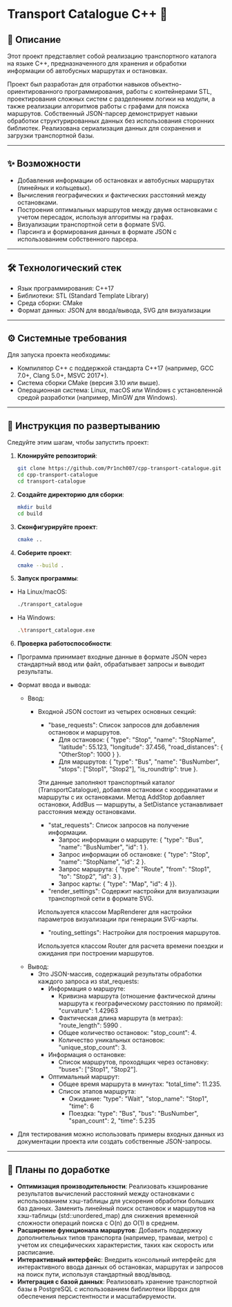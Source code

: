 # Transport Catalogue C++ 🚀

## 📝 Описание
Этот проект представляет собой реализацию транспортного каталога на языке C++, предназначенного для хранения и обработки информации об автобусных маршрутах и остановках. 

Проект был разработан для отработки навыков объектно-ориентированного программирования, работы с контейнерами STL, проектирования сложных систем с разделением логики на модули, а также реализации алгоритмов работы с графами для поиска маршрутов. Собственный JSON-парсер демонстрирует навыки обработки структурированных данных без использования сторонних библиотек. Реализована сериализация данных для сохранения и загрузки транспортной базы.

---

## ✨ Возможности

- Добавления информации об остановках и автобусных маршрутах (линейных и кольцевых).
- Вычисления географических и фактических расстояний между остановками.
- Построения оптимальных маршрутов между двумя остановками с учетом пересадок, используя алгоритмы на графах.
- Визуализации транспортной сети в формате SVG.
- Парсинга и формирования данных в формате JSON с использованием собственного парсера.

---

## 🛠 Технологический стек

- Язык программирования: C++17
- Библиотеки: STL (Standard Template Library)
- Среда сборки: CMake
- Формат данных: JSON для ввода/вывода, SVG для визуализации

---

## ⚙️ Системные требования

Для запуска проекта необходимы:

- Компилятор C++ с поддержкой стандарта C++17 (например, GCC 7.0+, Clang 5.0+, MSVC 2017+).
- Система сборки CMake (версия 3.10 или выше).
- Операционная система: Linux, macOS или Windows с установленной средой разработки (например, MinGW для Windows).

---

## 🏁 Инструкция по развертыванию

Следуйте этим шагам, чтобы запустить проект:

1. **Клонируйте репозиторий**:
   ```bash
   git clone https://github.com/Pr1nch007/cpp-transport-catalogue.git
   cd cpp-transport-catalogue
   cd transport-catalogue

2. **Создайте директорию для сборки**:
   ```bash
   mkdir build 
   cd build
3. **Сконфигурируйте проект**:
   ```bash
   cmake ..
4. **Соберите проект**:
   ```bash
   cmake --build .   
5. **Запуск программы**:
- На Linux/macOS:
   ```bash
   ./transport_catalogue 
- На Windows:
   ```bash
   .\transport_catalogue.exe 
6. **Проверка работоспособности**:
- Программа принимает входные данные в формате JSON через стандартный ввод или файл, обрабатывает запросы и выводит результаты.
- Формат ввода и вывода:

  - Ввод:
    - Входной JSON состоит из четырех основных секций:
      - "base_requests": Список запросов для добавления остановок и маршрутов.
        - Для остановок: { "type": "Stop", "name": "StopName", "latitude": 55.123, "longitude": 37.456, "road_distances": { "OtherStop": 1000 } }.
        - Для маршрутов: { "type": "Bus", "name": "BusNumber", "stops": ["Stop1", "Stop2"], "is_roundtrip": true }.
        
      Эти данные заполняют транспортный каталог (TransportCatalogue), добавляя остановки с координатами и маршруты с их остановками. Метод AddStop добавляет остановки, AddBus — маршруты, а SetDistance устанавливает расстояния между остановками.
      - "stat_requests": Список запросов на получение информации.
        - Запрос информации о маршруте: { "type": "Bus", "name": "BusNumber", "id": 1 }.
        - Запрос информации об остановке: { "type": "Stop", "name": "StopName", "id": 2 }.
        - Запрос маршрута: { "type": "Route", "from": "Stop1", "to": "Stop2", "id": 3 }.
        - Запрос карты: { "type": "Map", "id": 4 }}.
      - "render_settings": Содержит настройки для визуализации транспортной сети в формате SVG.
 
      Используется классом MapRenderer для настройки параметров визуализации при генерации SVG-карты.
      - "routing_settings": Настройки для построения маршрутов.
     
      Используется классом Router для расчета времени поездки и ожидания при построении маршрутов.
  - Вывод:
    - Это JSON-массив, содержащий результаты обработки каждого запроса из stat_requests:
      - Информация о маршруте:
        - Кривизна маршрута (отношение фактической длины маршрута к географическому расстоянию по прямой): "curvature": 1.42963
        - Фактическая длина маршрута (в метрах): "route_length": 5990 .
        - Общее количество остановок: "stop_count": 4.
        - Количество уникальных остановок: "unique_stop_count": 3.
      - Информация о остановке:
        - Список маршрутов, проходящих через остановку: "buses": ["Stop1", "Stop2"].
      - Оптимальный маршрут:
        - Общее время маршрута в минутах: "total_time": 11.235.
        - Список этапов маршрута:
          - Ожидание: "type": "Wait", "stop_name": "Stop1", "time": 6
          - Поездка: "type": "Bus", "bus": "BusNumber", "span_count": 2, "time": 5.235
- Для тестирования можно использовать примеры входных данных из документации проекта или создать собственные JSON-запросы.

---

## 🔮 Планы по доработке

- **Оптимизация производительности**: Реализовать кэширование результатов вычислений расстояний между остановками с использованием хэш-таблицы для ускорения обработки больших баз данных. Заменить линейный поиск остановок и маршрутов на хэш-таблицы (std::unordered_map) для снижения временной сложности операций поиска с O(n) до O(1) в среднем.
- **Расширение функционала маршрутов**: Добавить поддержку дополнительных типов транспорта (например, трамваи, метро) с учетом их специфических характеристик, таких как скорость или расписание.
- **Интерактивный интерфейс**: Внедрить консольный интерфейс для интерактивного ввода данных об остановках, маршрутах и запросов на поиск пути, используя стандартный ввод/вывод.
- **Интеграция с базой данных**: Реализовать хранение транспортной базы в PostgreSQL с использованием библиотеки libpqxx для обеспечения персистентности и масштабируемости.
  
